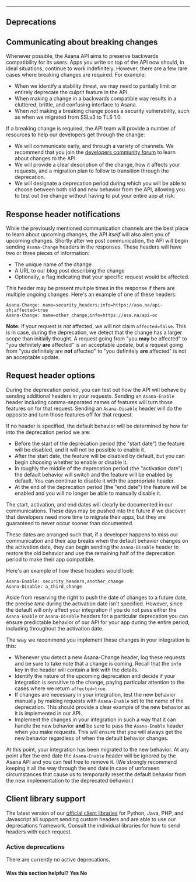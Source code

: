 <hr>
<section>

# Deprecations

## Communicating about breaking changes
<a name="communication" class="jump-anchor"></a>

<span class="description">
Whenever possible, the Asana API aims to preserve backwards compatibility for its users. Apps you write on top of the API now should, in ideal situations, continue to work indefinitely. However, there are a few rare cases where breaking changes are required. For example:
</span>

- When we identify a stability threat, we may need to partially limit or entirely deprecate the culprit feature in the API.
- When making a change in a backwards compatible way results in a cluttered, brittle, and confusing interface to Asana.
- When *not* making a breaking change poses a security vulnerability, such as when we migrated from SSLv3 to TLS 1.0.

If a breaking change is required, the API team will provide a number of resources to help our developers get through the change:

- We will communicate early, and through a variety of channels. We recommend that you join the [developers community forum](https://community.asana.com/c/developersAPI) to learn about changes to the API.
- We will provide a clear description of the change, how it affects your requests, and a migration plan to follow to transition through the deprecation.
- We will designate a deprecation period during which you will be able to choose between both old and new behavior from the API, allowing you to test out the change without having to put your entire app at risk.

## Response header notifications
<a name="response-header" class="jump-anchor"></a>

While the previously mentioned communication channels are the best place to learn about upcoming changes, the API _itself_ will also alert you of upcoming changes. Shortly after we post communication, the API will begin sending `Asana-Change` headers in the responses. These headers will have two or three pieces of information:

- The unique name of the change
- A URL to our blog post describing the change 
- Optionally, a flag indicating that your specific request would be affected.

This header may be present multiple times in the response if there are multiple ongoing changes. Here's an example of one of these headers:

```text
Asana-Change: name=security_headers;info=https://asa.na/api-sh;affected=true
Asana-Change: name=other_change;info=https://asa.na/api-oc
```

**Note:** If your request is *not* affected, we will not claim `affected=false`. This is in case, during the deprecation, we detect that the change has a larger scope than initially thought. A request going from "you **may** be affected" to "you definitely **are** affected" is an acceptable update, but a request going from "you definitely are **not** affected" to "you definitely **are** affected" is not an acceptable update.

## Request header options
<a name="request-header" class="jump-anchor"></a>

During the deprecation period, you can test out how the API will behave by sending additional headers in your requests. Sending an `Asana-Enable` header including comma-separated names of features will turn those features on for that request. Sending an `Asana-Disable` header will do the opposite and turn those features off for that request.

If no header is specified, the default behavior will be determined by how far into the deprecation period we are:

- Before the start of the deprecation period (the "start date") the feature will be disabled, and it will not be possible to enable it.
- After the start date, the feature will be disabled by default, but you can begin choosing whether to enable or disable it.
- In roughly the middle of the deprecation period (the "activation date") the default behavior will switch and the feature will be enabled by default. You can continue to disable it with the appropriate header.
- At the end of the deprecation period (the "end date") the feature will be enabled and you will no longer be able to manually disable it.

The start, activation, and end dates will clearly be documented in our communications. These days may be pushed into the future if we discover that developers need more time to migrate their apps, but they are guaranteed to never occur sooner than documented.

These dates are arranged such that, if a developer happens to miss our communication and their app breaks when the default behavior changes on the activation date, they can begin sending the `Asana-Disable` header to restore the old behavior and use the remaining half of the deprecation period to make their app compatible.

Here's an example of how these headers would look:

```text
Asana-Enable: security_headers,another_change
Asana-Disable: a_third_change
```

Aside from reserving the right to push the date of changes to a future date, the precise *time* during the activation date isn't specified. However, since the default will only affect your integration if you do not pass either the `Asana-Enable` or `Asana-Disable` headers for a particular deprecation you can ensure predictable behavior of our API for your app during the entire period, including throughout the activation date.

The way we recommend you implement these changes in your integration is this:

- Whenever you detect a new Asana-Change header, log these requests and be sure to take note that a change is coming. Recall that the `info` key in the header will contain a link with the details.
- Identify the nature of the upcoming deprecation and decide if your integration is sensitive to the change, paying particular attention to the cases where we return `affected=true`.
- If changes are necessary in your integration, test the new behavior manually by making requests with `Asana-Enable` set to the name of the deprecation. This should provide a clear example of the new behavior as it is implemented in our API.
- Implement the changes in your integration in such a way that it can handle the new behavior **and** be sure to pass the `Asana-Enable` header when you make requests. This will ensure that you will always get the new behavior regardless of when the default behavior changes.

At this point, your integration has been migrated to the new behavior. At any point after the end date the `Asana-Enable` header will be ignored by the Asana API and you can feel free to remove it. (We strongly recommend keeping it all the way through the end date in case of unforseen circumstances that cause us to temporarily reset the default behavior from the new implementation to the deprecated behavior.)

## Client library support
<a name="client-libraries" class="jump-anchor"></a>

The latest version of our [official client libraries](/docs/official-client-libraries) for Python, Java, PHP, and Javascript all support sending custom headers and are able to use our deprecations framework. Consult the individual libraries for how to send headers with each request.


### Active deprecations
<a name="active-deprecations" class="jump-anchor"></a>

There are currently no active deprecations.

<div>
  <div class="docs-developer-satisfaction-content">
      <h4>Was this section helpful? <a class="positiveFeedback-DevSatisfaction" style="cursor:pointer;">Yes </a><a class="negativeFeedback-DevSatisfaction" style="cursor:pointer;">No</a></h4>
  </div>
</div>

</section>
